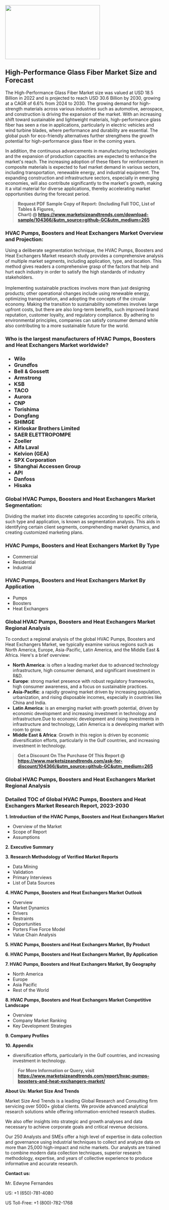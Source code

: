 <p><img class="alignnone size-medium wp-image-20088" src="https://ffe5etoiles.com/wp-content/uploads/2024/12/MST1-300x171.png" alt="" width="300" height="171" /></p><h2>High-Performance Glass Fiber Market Size and Forecast</h2><p>The High-Performance Glass Fiber Market size was valued at USD 18.5 Billion in 2022 and is projected to reach USD 30.6 Billion by 2030, growing at a CAGR of 6.6% from 2024 to 2030. The growing demand for high-strength materials across various industries such as automotive, aerospace, and construction is driving the expansion of the market. With an increasing shift toward sustainable and lightweight materials, high-performance glass fiber has seen a rise in applications, particularly in electric vehicles and wind turbine blades, where performance and durability are essential. The global push for eco-friendly alternatives further strengthens the growth potential for high-performance glass fiber in the coming years.</p><p>In addition, the continuous advancements in manufacturing technologies and the expansion of production capacities are expected to enhance the market's reach. The increasing adoption of these fibers for reinforcement in composite materials is expected to fuel market demand in various sectors, including transportation, renewable energy, and industrial equipment. The expanding construction and infrastructure sectors, especially in emerging economies, will also contribute significantly to the market's growth, making it a vital material for diverse applications, thereby accelerating market opportunities during the forecast period.</p></p><blockquote id="" class=""><strong>Request PDF Sample Copy of Report: (Including Full TOC, List of Tables &amp; Figures, Chart)&nbsp;@&nbsp;<strong><a href="https://www.marketsizeandtrends.com/download-sample/104366/&utm_source=github-GC&utm_medium=265" target="_blank">https://www.marketsizeandtrends.com/download-sample/104366/&utm_source=github-GC&utm_medium=265</a></strong></strong></blockquote><h3 id="" class="">HVAC Pumps, Boosters and Heat Exchangers Market&nbsp;Overview and Projection:</h3><p id="" class="">Using a deliberate segmentation technique, the HVAC Pumps, Boosters and Heat Exchangers Market research study provides a comprehensive analysis of multiple market segments, including application, type, and location. This method gives readers a comprehensive grasp of the factors that help and hurt each industry in order to satisfy the high standards of industry stakeholders. <br /> <br />Implementing sustainable practices involves more than just designing products; other operational changes include using renewable energy, optimizing transportation, and adopting the concepts of the circular economy. Making the transition to sustainability sometimes involves large upfront costs, but there are also long-term benefits, such improved brand reputation, customer loyalty, and regulatory compliance. By adhering to environmental principles, companies can satisfy consumer demand while also contributing to a more sustainable future for the world.</p><h3 id="" class="">Who is the largest manufacturers of&nbsp;HVAC Pumps, Boosters and Heat Exchangers Market worldwide?</h3><h3 class=""><p><ul><li>Wilo </li><li> Grundfos </li><li> Bell & Gossett </li><li> Armstrong </li><li> KSB </li><li> TACO </li><li> Aurora </li><li> CNP </li><li> Torishima </li><li> Dongfang </li><li> SHIMGE </li><li> Kirloskar Brothers Limited </li><li> SAER ELETTROPOMPE </li><li> Zoeller </li><li> Alfa Laval </li><li> Kelvion (GEA) </li><li> SPX Corporation </li><li> Shanghai Accessen Group </li><li> API </li><li> Danfoss </li><li> Hisaka</li></ul></p></h3><h3 id="" class="">Global&nbsp;HVAC Pumps, Boosters and Heat Exchangers Market Segmentation:</h3><p id="" class="">Dividing the market into discrete categories according to specific criteria, such type and application, is known as segmentation analysis. This aids in identifying certain client segments, comprehending market dynamics, and creating customized marketing plans.</p><h3 id="" class="">HVAC Pumps, Boosters and Heat Exchangers Market&nbsp;By Type</h3><p><p><ul><li>Commercial</li><li> Residential</li><li> Industrial</p></li></ul></p></p><h3 id="" class="">HVAC Pumps, Boosters and Heat Exchangers Market&nbsp;By Application</h3><p class=""><p><ul><li>Pumps</li><li> Boosters</li><li> Heat Exchangers</li></ul></p></p><h3 id="" class="">Global HVAC Pumps, Boosters and Heat Exchangers Market Regional Analysis</h3><p id="" class="">To conduct a regional analysis of the global HVAC Pumps, Boosters and Heat Exchangers Market, we typically examine various regions such as North America, Europe, Asia-Pacific, Latin America, and the Middle East &amp; Africa. Here's a brief overview:</p><ul><li><strong>North America</strong>: is often a leading market due to advanced technology infrastructure, high consumer demand, and significant investment in R&amp;D.</li><li><strong>Europe</strong>: strong market presence with robust regulatory frameworks, high consumer awareness, and a focus on sustainable practices.</li><li><strong>Asia-Pacific</strong>: a rapidly growing market driven by increasing population, urbanization, and rising disposable incomes, especially in countries like China and India.</li><li><strong>Latin America</strong>: is an emerging market with growth potential, driven by economic development and increasing investment in technology and infrastructure.Due to economic development and rising investments in infrastructure and technology, Latin America is a developing market with room to grow.</li><li><strong>Middle East &amp; Africa</strong>: Growth in this region is driven by economic diversification efforts, particularly in the Gulf countries, and increasing investment in technology.</li></ul><blockquote id="" class=""><strong>Get a Discount On The Purchase Of This Report @ <strong><a href="https://www.marketsizeandtrends.com/ask-for-discount/104366/&utm_source=github-GC&utm_medium=265" target="_blank">https://www.marketsizeandtrends.com/ask-for-discount/104366/&utm_source=github-GC&utm_medium=265</a></strong></strong></blockquote><h3 id="" class="">Global HVAC Pumps, Boosters and Heat Exchangers Market Regional Analysis</h3><h3 id="" class="">Detailed TOC of Global HVAC Pumps, Boosters and Heat Exchangers Market Research Report, 2023-2030</h3><p id="" class=""><strong>1. Introduction of the HVAC Pumps, Boosters and Heat Exchangers Market</strong></p><ul><li>Overview of the Market</li><li>Scope of Report</li><li>Assumptions</li></ul><p id="" class=""><strong>2. Executive Summary</strong></p><p id="" class=""><strong>3. Research Methodology of Verified Market Reports</strong></p><ul><li>Data Mining</li><li>Validation</li><li>Primary Interviews</li><li>List of Data Sources</li></ul><p id="" class=""><strong>4. HVAC Pumps, Boosters and Heat Exchangers Market Outlook</strong></p><ul><li>Overview</li><li>Market Dynamics</li><li>Drivers</li><li>Restraints</li><li>Opportunities</li><li>Porters Five Force Model</li><li>Value Chain Analysis</li></ul><p id="" class=""><strong>5. HVAC Pumps, Boosters and Heat Exchangers Market, By Product</strong></p><p id="" class=""><strong>6. HVAC Pumps, Boosters and Heat Exchangers Market, By Application</strong></p><p id="" class=""><strong>7. HVAC Pumps, Boosters and Heat Exchangers Market, By Geography</strong></p><ul><li>North America</li><li>Europe</li><li>Asia Pacific</li><li>Rest of the World</li></ul><p id="" class=""><strong>8. HVAC Pumps, Boosters and Heat Exchangers Market Competitive Landscape</strong></p><ul><li>Overview</li><li>Company Market Ranking</li><li>Key Development Strategies</li></ul><p id="" class=""><strong>9. Company Profiles</strong></p><p id="" class=""><strong>10. Appendix</strong></p><ul><li>diversification efforts, particularly in the Gulf countries, and increasing investment in technology.</li></ul><blockquote id="" class=""><strong>For More Information or Query, visit <strong><strong><a href="https://www.marketsizeandtrends.com/report/hvac-pumps-boosters-and-heat-exchangers-market/" target="_blank">https://www.marketsizeandtrends.com/report/hvac-pumps-boosters-and-heat-exchangers-market/</a></strong></strong></strong></blockquote><p id="" class=""><strong>About Us: Market Size And Trends</strong></p><p id="" class="">Market Size And Trends is a leading Global Research and Consulting firm servicing over 5000+ global clients. We provide advanced analytical research solutions while offering information-enriched research studies.</p><p id="" class="">We also offer insights into strategic and growth analyses and data necessary to achieve corporate goals and critical revenue decisions.</p><p id="" class="">Our 250 Analysts and SMEs offer a high level of expertise in data collection and governance using industrial techniques to collect and analyze data on more than 25,000 high-impact and niche markets. Our analysts are trained to combine modern data collection techniques, superior research methodology, expertise, and years of collective experience to produce informative and accurate research.</p><p id="" class=""><strong>Contact us:</strong></p><p id="" class="">Mr. Edwyne Fernandes</p><p id="" class="">US: +1 (650)-781-4080</p><p id="" class="">US Toll-Free: +1 (800)-782-1768</p>
